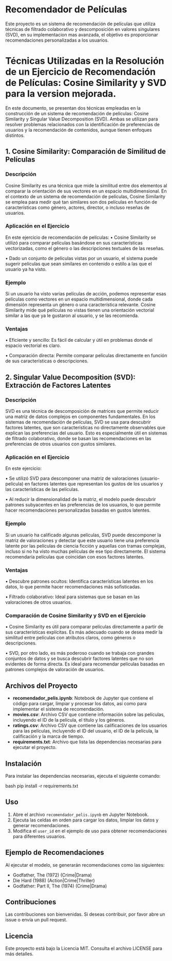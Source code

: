 # Recomendador de Películas

Este proyecto es un sistema de recomendación de películas que utiliza técnicas de filtrado colaborativo y descomposición en valores singulares (SVD), en su implementacion mas avanzada, el objetivo es proporcionar recomendaciones personalizadas a los usuarios.

# Técnicas Utilizadas en la Resolución de un Ejercicio de Recomendación de Películas: Cosine Similarity y SVD para la version mejorada.

En este documento, se presentan dos técnicas empleadas en la construcción de un sistema de recomendación de películas: Cosine Similarity y Singular Value Decomposition (SVD). Ambas se utilizan para resolver problemas relacionados con la identificación de preferencias de usuarios y la recomendación de contenidos, aunque tienen enfoques distintos.

## 1. Cosine Similarity: Comparación de Similitud de Películas

### Descripción

Cosine Similarity es una técnica que mide la similitud entre dos elementos al comparar la orientación de sus vectores en un espacio multidimensional. En el contexto de un sistema de recomendación de películas, Cosine Similarity se emplea para medir qué tan similares son dos películas en función de características como género, actores, director, o incluso reseñas de usuarios.

### Aplicación en el Ejercicio

En este ejercicio de recomendación de películas:
•	Cosine Similarity se utilizó para comparar películas basándose en sus características vectorizadas, como el género o las descripciones textuales de las reseñas.

•	Dado un conjunto de películas vistas por un usuario, el sistema puede sugerir películas que sean similares en contenido o estilo a las que el usuario ya ha visto.

### Ejemplo

Si un usuario ha visto varias películas de acción, podemos representar esas películas como vectores en un espacio multidimensional, donde cada dimensión representa un género o una característica relevante. Cosine Similarity mide qué películas no vistas tienen una orientación vectorial similar a las que ya le gustaron al usuario, y se las recomienda.

### Ventajas

•	Eficiente y sencillo: Es fácil de calcular y útil en problemas donde el espacio vectorial es claro.

•	Comparación directa: Permite comparar películas directamente en función de sus características o descripciones.
 
## 2. Singular Value Decomposition (SVD): Extracción de Factores Latentes

### Descripción

SVD es una técnica de descomposición de matrices que permite reducir una matriz de datos complejos en componentes fundamentales. En los sistemas de recomendación de películas, SVD se usa para descubrir factores latentes, que son características no directamente observables que explican las preferencias del usuario. Esto es especialmente útil en sistemas de filtrado colaborativo, donde se basan las recomendaciones en las preferencias de otros usuarios con gustos similares.

### Aplicación en el Ejercicio
En este ejercicio:

•	Se utilizó SVD para descomponer una matriz de valoraciones (usuario-película) en factores latentes que representan los gustos de los usuarios y las características de las películas.

•	Al reducir la dimensionalidad de la matriz, el modelo puede descubrir patrones subyacentes en las preferencias de los usuarios, lo que permite hacer recomendaciones personalizadas basadas en gustos latentes.

### Ejemplo

Si un usuario ha calificado algunas películas, SVD puede descomponer la matriz de valoraciones y detectar que este usuario tiene una preferencia latente por las películas de ciencia ficción y aquellas con tramas complejas, incluso si no ha visto muchas películas de ese tipo directamente. El sistema recomendaría películas que coincidan con esos factores latentes.

### Ventajas

•	Descubre patrones ocultos: Identifica características latentes en los datos, lo que permite hacer recomendaciones más sofisticadas.

•	Filtrado colaborativo: Ideal para sistemas que se basan en las valoraciones de otros usuarios.
 
### Comparación de Cosine Similarity y SVD en el Ejercicio

•	Cosine Similarity es útil para comparar películas directamente a partir de sus características explícitas. Es más adecuado cuando se desea medir la similitud entre películas con atributos claros, como géneros o descripciones.

•	SVD, por otro lado, es más poderoso cuando se trabaja con grandes conjuntos de datos y se busca descubrir factores latentes que no son evidentes de forma directa. Es ideal para recomendar películas basadas en patrones complejos de valoración de usuarios.


## Archivos del Proyecto

- **recomendador_pelis.ipynb**: Notebook de Jupyter que contiene el código para cargar, limpiar y procesar los datos, así como para implementar el sistema de recomendación.
- **movies.csv**: Archivo CSV que contiene información sobre las películas, incluyendo el ID de la película, el título y los géneros.
- **ratings.csv**: Archivo CSV que contiene las calificaciones de los usuarios para las películas, incluyendo el ID del usuario, el ID de la película, la calificación y la marca de tiempo.
- **requirements.txt**: Archivo que lista las dependencias necesarias para ejecutar el proyecto.

## Instalación

Para instalar las dependencias necesarias, ejecuta el siguiente comando:

bash
pip install -r requirements.txt


## Uso

1. Abre el archivo `recomendador_pelis.ipynb` en Jupyter Notebook.
2. Ejecuta las celdas en orden para cargar los datos, limpiar los datos y generar recomendaciones.
3. Modifica el `user_id` en el ejemplo de uso para obtener recomendaciones para diferentes usuarios.

## Ejemplo de Recomendaciones

Al ejecutar el modelo, se generarán recomendaciones como las siguientes:

- Godfather, The (1972) (Crime|Drama)
- Die Hard (1988) (Action|Crime|Thriller)
- Godfather: Part II, The (1974) (Crime|Drama)

## Contribuciones

Las contribuciones son bienvenidas. Si deseas contribuir, por favor abre un issue o envía un pull request.

## Licencia

Este proyecto está bajo la Licencia MIT. Consulta el archivo LICENSE para más detalles.